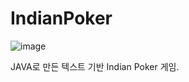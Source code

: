 # IndianPoker

![image](https://user-images.githubusercontent.com/54873618/168943563-f8f615f4-199b-489b-9f40-8e1405a8bc6d.png)


JAVA로 만든 텍스트 기반 Indian Poker 게임.
